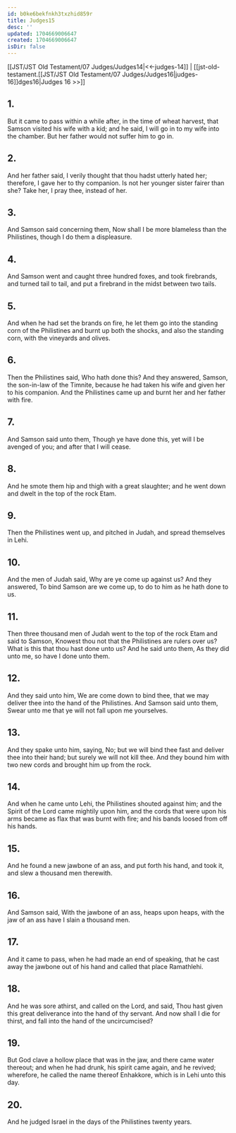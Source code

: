 ```yaml
---
id: b0ke6bekfnkh3txzhid859r
title: Judges15
desc: ''
updated: 1704669006647
created: 1704669006647
isDir: false
---
```

[[JST/JST Old Testament/07 Judges/Judges14|<<-judges-14]] | [[jst-old-testament.[[JST/JST Old Testament/07 Judges/Judges16|judges-16]]dges16|Judges 16 >>]]
## 1.
But it came to pass within a while after, in the time of wheat harvest, that Samson visited his wife with a kid; and he said, I will go in to my wife into the chamber. But her father would not suffer him to go in.
## 2.
And her father said, I verily thought that thou hadst utterly hated her; therefore, I gave her to thy companion. Is not her younger sister fairer than she? Take her, I pray thee, instead of her.
## 3.
And Samson said concerning them, Now shall I be more blameless than the Philistines, though I do them a displeasure.
## 4.
And Samson went and caught three hundred foxes, and took firebrands, and turned tail to tail, and put a firebrand in the midst between two tails.
## 5.
And when he had set the brands on fire, he let them go into the standing corn of the Philistines and burnt up both the shocks, and also the standing corn, with the vineyards and olives.
## 6.
Then the Philistines said, Who hath done this? And they answered, Samson, the son-in-law of the Timnite, because he had taken his wife and given her to his companion. And the Philistines came up and burnt her and her father with fire.
## 7.
And Samson said unto them, Though ye have done this, yet will I be avenged of you; and after that I will cease.
## 8.
And he smote them hip and thigh with a great slaughter; and he went down and dwelt in the top of the rock Etam.
## 9.
Then the Philistines went up, and pitched in Judah, and spread themselves in Lehi.
## 10.
And the men of Judah said, Why are ye come up against us? And they answered, To bind Samson are we come up, to do to him as he hath done to us.
## 11.
Then three thousand men of Judah went to the top of the rock Etam and said to Samson, Knowest thou not that the Philistines are rulers over us? What is this that thou hast done unto us? And he said unto them, As they did unto me, so have I done unto them.
## 12.
And they said unto him, We are come down to bind thee, that we may deliver thee into the hand of the Philistines. And Samson said unto them, Swear unto me that ye will not fall upon me yourselves.
## 13.
And they spake unto him, saying, No; but we will bind thee fast and deliver thee into their hand; but surely we will not kill thee. And they bound him with two new cords and brought him up from the rock.
## 14.
And when he came unto Lehi, the Philistines shouted against him; and the Spirit of the Lord came mightily upon him, and the cords that were upon his arms became as flax that was burnt with fire; and his bands loosed from off his hands.
## 15.
And he found a new jawbone of an ass, and put forth his hand, and took it, and slew a thousand men therewith.
## 16.
And Samson said, With the jawbone of an ass, heaps upon heaps, with the jaw of an ass have I slain a thousand men.
## 17.
And it came to pass, when he had made an end of speaking, that he cast away the jawbone out of his hand and called that place Ramathlehi.
## 18.
And he was sore athirst, and called on the Lord, and said, Thou hast given this great deliverance into the hand of thy servant. And now shall I die for thirst, and fall into the hand of the uncircumcised?
## 19.
But God clave a hollow place that was in the jaw, and there came water thereout; and when he had drunk, his spirit came again, and he revived; wherefore, he called the name thereof Enhakkore, which is in Lehi unto this day.
## 20.
And he judged Israel in the days of the Philistines twenty years.

